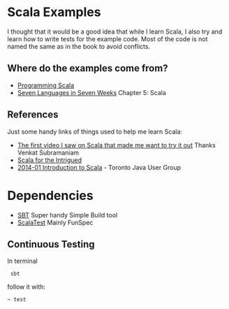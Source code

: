 # Scala Examples

I thought that it would be a good idea that while I learn Scala, I also try and learn how to write tests for 
the example code. Most of the code is not named the same as in the book to avoid conflicts. 

## Where do the examples come from?

* [Programming Scala](https://pragprog.com/book/vsscala/programming-scala)
* [Seven Languages in Seven Weeks](https://pragprog.com/book/btlang/seven-languages-in-seven-weeks) Chapter 5: Scala

## References

Just some handy links of things used to help me learn Scala:

* [The first video I saw on Scala that made me want to try it out](https://www.youtube.com/watch?v=LH75sJAR0hc) Thanks Venkat Subramaniam
* [Scala for the Intrigued](https://www.youtube.com/watch?v=grvvKURwGNg)
* [2014-01 Introduction to Scala](https://www.youtube.com/watch?v=5GhFld7-7hI) - Toronto Java User Group

# Dependencies

* [SBT](http://www.scala-sbt.org/) Super handy Simple Build tool
* [ScalaTest](http://www.scalatest.org/getting_started_with_fun_spec) Mainly FunSpec
 
 
## Continuous Testing
 In terminal 
 
``` 
 sbt
```
 
follow it with: 

```
~ test
```

